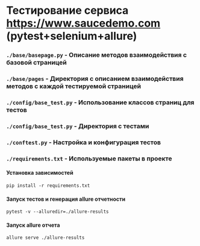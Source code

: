 # Тестирование сервиса https://www.saucedemo.com (pytest+selenium+allure)

### ```./base/basepage.py``` - Описание методов взаимодействия с базовой страницей
### ```./base/pages``` - Директория с описанием взаимодействия методов с каждой тестируемой страницей
### ```./config/base_test.py``` - Использование классов страниц для тестов
### ```./config/base_test.py``` - Директория с тестами
### ```./conftest.py``` - Настройка и конфигурация тестов
### ```./requirements.txt``` - Используемые пакеты в проекте

#### Установка зависимостей
``` 
pip install -r requirements.txt
```

#### Запуск тестов и генерация allure отчетности
``` 
pytest -v --alluredir=./allure-results
```

#### Запуск allure отчета
``` 
allure serve ./allure-results  
```